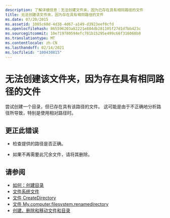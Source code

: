 ```yaml
---
description: 了解详细信息：无法创建文件夹，因为已存在具有相同路径的文件
title: 无法创建该文件夹，因为存在具有相同路径的文件
ms.date: 07/20/2015
ms.assetid: 1085c60d-4d38-4d67-a149-d3923eef0cfd
ms.openlocfilehash: 865596203a82221e884db281105f27d1d7bb423c
ms.sourcegitcommit: 10e719780594efc781b15295e499c66f316068b8
ms.translationtype: MT
ms.contentlocale: zh-CN
ms.lasthandoff: 02/14/2021
ms.locfileid: "100430815"
---
```

# <a name="the-folder-cannot-be-created-since-a-file-already-exists-with-the-same-path"></a>无法创建该文件夹，因为存在具有相同路径的文件

尝试创建一个目录，但已存在具有该路径的文件。 这可能是由于不正确地分析路径所导致，特别是使用相对路径时。  
  
## <a name="to-correct-this-error"></a>更正此错误  
  
- 检查提供的路径是否正确。  
  
- 如果不再需要此冗余文件，请将其删除。  
  
## <a name="see-also"></a>请参阅

- [如何：创建目录](../developing-apps/programming/drives-directories-files/how-to-create-a-directory.md)
- [文件系统文件](xref:Microsoft.VisualBasic.FileIO.FileSystem)
- [文件 CreateDirectory](xref:Microsoft.VisualBasic.MyServices.FileSystemProxy.CreateDirectory%2A)
- [文件 My.computer.filesystem.renamedirectory](xref:Microsoft.VisualBasic.MyServices.FileSystemProxy.RenameDirectory%2A)
- [创建、删除和移动文件和目录](../developing-apps/programming/drives-directories-files/creating-deleting-and-moving-files-and-directories.md)
